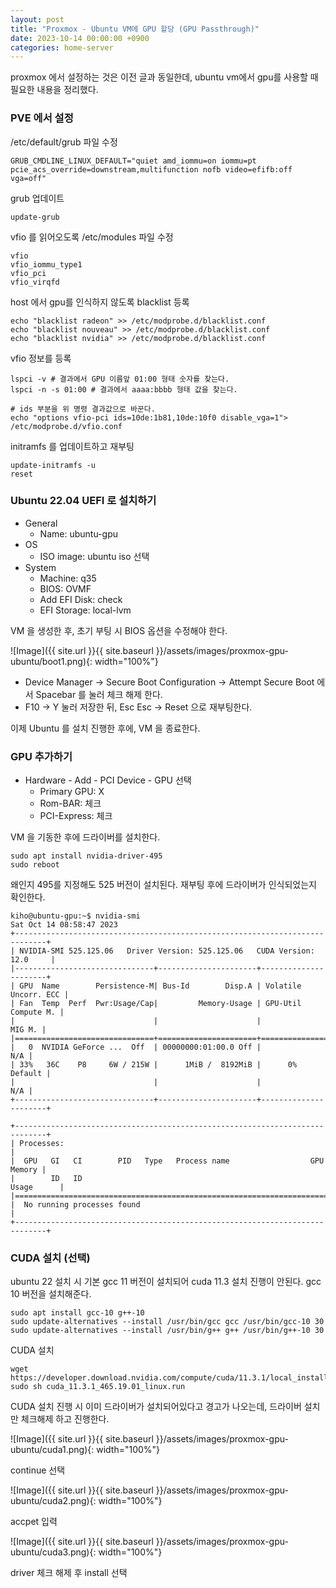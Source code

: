 ```yaml
---
layout: post
title: "Proxmox - Ubuntu VM에 GPU 할당 (GPU Passthrough)"
date: 2023-10-14 00:00:00 +0900
categories: home-server
---
```


proxmox 에서 설정하는 것은 이전 글과 동일한데, ubuntu vm에서 gpu를 사용할 때 필요한 내용을 정리했다.

### PVE 에서 설정

/etc/default/grub 파일 수정

```
GRUB_CMDLINE_LINUX_DEFAULT="quiet amd_iommu=on iommu=pt pcie_acs_override=downstream,multifunction nofb video=efifb:off vga=off"
```

grub 업데이트

```
update-grub
```

vfio 를 읽어오도록 /etc/modules 파일 수정

```
vfio
vfio_iommu_type1
vfio_pci
vfio_virqfd
```

host 에서 gpu를 인식하지 않도록 blacklist 등록

```
echo "blacklist radeon" >> /etc/modprobe.d/blacklist.conf
echo "blacklist nouveau" >> /etc/modprobe.d/blacklist.conf
echo "blacklist nvidia" >> /etc/modprobe.d/blacklist.conf
```

vfio 정보를 등록

```
lspci -v # 결과에서 GPU 이름앞 01:00 형태 숫자를 찾는다.
lspci -n -s 01:00 # 결과에서 aaaa:bbbb 형태 값을 찾는다.

# ids 부분을 위 명령 결과값으로 바꾼다.
echo "options vfio-pci ids=10de:1b81,10de:10f0 disable_vga=1"> /etc/modprobe.d/vfio.conf
```

initramfs 를 업데이트하고 재부팅

```
update-initramfs -u
reset
```

### Ubuntu 22.04 UEFI 로 설치하기

- General
  - Name: ubuntu-gpu
- OS
  - ISO image: ubuntu iso 선택
- System
  - Machine: q35
  - BIOS: OVMF
  - Add EFI Disk: check
  - EFI Storage: local-lvm

VM 을 생성한 후, 초기 부팅 시 BIOS 옵션을 수정해야 한다.

![Image]({{ site.url }}{{ site.baseurl }}/assets/images/proxmox-gpu-ubuntu/boot1.png){: width="100%"}

- Device Manager ->  Secure Boot Configuration -> Attempt Secure Boot 에서 Spacebar 를 눌러 체크 해제 한다.
- F10 -> Y 눌러 저장한 뒤, Esc Esc -> Reset 으로 재부팅한다.

이제 Ubuntu 를 설치 진행한 후에, VM 을 종료한다.

### GPU 추가하기

- Hardware - Add - PCI Device - GPU 선택
  - Primary GPU: X
  - Rom-BAR: 체크
  - PCI-Express: 체크

VM 을 기동한 후에 드라이버를 설치한다.

```
sudo apt install nvidia-driver-495 
sudo reboot
```

왜인지 495를 지정해도 525 버전이 설치된다. 재부팅 후에 드라이버가 인식되었는지 확인한다.

```
kiho@ubuntu-gpu:~$ nvidia-smi
Sat Oct 14 08:58:47 2023       
+-----------------------------------------------------------------------------+
| NVIDIA-SMI 525.125.06   Driver Version: 525.125.06   CUDA Version: 12.0     |
|-------------------------------+----------------------+----------------------+
| GPU  Name        Persistence-M| Bus-Id        Disp.A | Volatile Uncorr. ECC |
| Fan  Temp  Perf  Pwr:Usage/Cap|         Memory-Usage | GPU-Util  Compute M. |
|                               |                      |               MIG M. |
|===============================+======================+======================|
|   0  NVIDIA GeForce ...  Off  | 00000000:01:00.0 Off |                  N/A |
| 33%   36C    P8     6W / 215W |      1MiB /  8192MiB |      0%      Default |
|                               |                      |                  N/A |
+-------------------------------+----------------------+----------------------+

+-----------------------------------------------------------------------------+
| Processes:                                                                  |
|  GPU   GI   CI        PID   Type   Process name                  GPU Memory |
|        ID   ID                                                   Usage      |
|=============================================================================|
|  No running processes found                                                 |
+-----------------------------------------------------------------------------+
```

### CUDA 설치 (선택)

ubuntu 22 설치 시 기본 gcc 11 버전이 설치되어 cuda 11.3 설치 진행이 안된다.
gcc 10 버전을 설치해준다.

```
sudo apt install gcc-10 g++-10
sudo update-alternatives --install /usr/bin/gcc gcc /usr/bin/gcc-10 30
sudo update-alternatives --install /usr/bin/g++ g++ /usr/bin/g++-10 30
```

CUDA 설치

```
wget https://developer.download.nvidia.com/compute/cuda/11.3.1/local_installers/cuda_11.3.1_465.19.01_linux.run
sudo sh cuda_11.3.1_465.19.01_linux.run
```

CUDA 설치 진행 시 이미 드라이버가 설치되어있다고 경고가 나오는데, 드라이버 설치만 체크해제 하고 진행한다.

![Image]({{ site.url }}{{ site.baseurl }}/assets/images/proxmox-gpu-ubuntu/cuda1.png){: width="100%"}

continue 선택

![Image]({{ site.url }}{{ site.baseurl }}/assets/images/proxmox-gpu-ubuntu/cuda2.png){: width="100%"}

accpet 입력

![Image]({{ site.url }}{{ site.baseurl }}/assets/images/proxmox-gpu-ubuntu/cuda3.png){: width="100%"}

driver 체크 해제 후 install 선택

